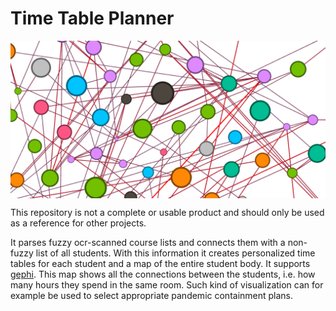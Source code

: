# Time Table Planner

<img align="center" src="time_table_planner_2.png">

This repository is not a complete or usable product and should only be used as a reference for other projects.

It parses fuzzy ocr-scanned course lists and connects them with a non-fuzzy list of all students.
With this information it creates personalized time tables for each student and a map of the entire student body.
It supports [gephi](https://gephi.org/).
This map shows all the connections between the students, i.e. how many hours they spend in the same room.
Such kind of visualization can for example be used to select appropriate pandemic containment plans.
